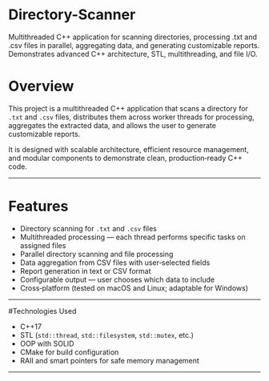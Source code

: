 # Directory-Scanner
Multithreaded C++ application for scanning directories, processing .txt and .csv files in parallel, aggregating data, and generating customizable reports. Demonstrates advanced C++ architecture, STL, multithreading, and file I/O.

# Overview
This project is a multithreaded C++ application that scans a directory for `.txt` and `.csv` files, distributes them across worker threads for processing, aggregates the extracted data, and allows the user to generate customizable reports.

It is designed with scalable architecture, efficient resource management, and modular components to demonstrate clean, production‑ready C++ code.

---

# Features
- Directory scanning for `.txt` and `.csv` files
- Multithreaded processing — each thread performs specific tasks on assigned files
- Parallel directory scanning and file processing
- Data aggregation from CSV files with user‑selected fields
- Report generation in text or CSV format
- Configurable output — user chooses which data to include
- Cross‑platform (tested on macOS and Linux; adaptable for Windows)

---

#Technologies Used
- C++17
- STL (`std::thread`, `std::filesystem`, `std::mutex`, etc.)
- OOP with SOLID
- CMake for build configuration
- RAII and smart pointers for safe memory management

---


